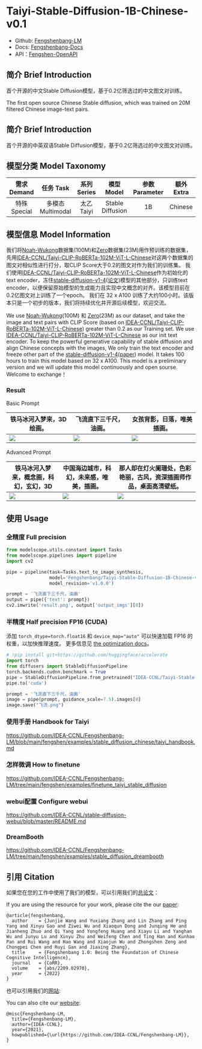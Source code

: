 
# Taiyi-Stable-Diffusion-1B-Chinese-v0.1

- Github: [Fengshenbang-LM](https://github.com/IDEA-CCNL/Fengshenbang-LM)
- Docs: [Fengshenbang-Docs](https://fengshenbang-doc.readthedocs.io/)
- API：[Fengshen-OpenAPI](https://fengshenbang-lm.com/open-api)

## 简介 Brief Introduction

首个开源的中文Stable Diffusion模型，基于0.2亿筛选过的中文图文对训练。

The first open source Chinese Stable diffusion, which was trained on 20M filtered Chinese image-text pairs.


## 简介 Brief Introduction

首个开源的中英双语Stable Diffusion模型，基于0.2亿筛选过的中文图文对训练。

## 模型分类 Model Taxonomy

|  需求 Demand  | 任务 Task       | 系列 Series      | 模型 Model    | 参数 Parameter | 额外 Extra |
|  :----:  | :----:  | :----:  | :----:  | :----:  | :----:  |
| 特殊 Special | 多模态 Multimodal | 太乙 Taiyi | Stable Diffusion |    1B    |     Chinese     |

## 模型信息 Model Information

我们将[Noah-Wukong](https://wukong-dataset.github.io/wukong-dataset/)数据集(100M)和[Zero](https://zero.so.com/)数据集(23M)用作预训练的数据集，先用[IDEA-CCNL/Taiyi-CLIP-RoBERTa-102M-ViT-L-Chinese](https://huggingface.co/IDEA-CCNL/Taiyi-CLIP-RoBERTa-102M-ViT-L-Chinese)对这两个数据集的图文对相似性进行打分，取CLIP Score大于0.2的图文对作为我们的训练集。 我们使用[IDEA-CCNL/Taiyi-CLIP-RoBERTa-102M-ViT-L-Chinese](https://huggingface.co/IDEA-CCNL/Taiyi-CLIP-RoBERTa-102M-ViT-L-Chinese)作为初始化的text encoder，冻住[stable-diffusion-v1-4](https://huggingface.co/CompVis/stable-diffusion-v1-4)([论文](https://arxiv.org/abs/2112.10752))模型的其他部分，只训练text encoder，以便保留原始模型的生成能力且实现中文概念的对齐。该模型目前在0.2亿图文对上训练了一个epoch。 我们在 32 x A100 训练了大约100小时。该版本只是一个初步的版本，我们将持续优化并开源后续模型，欢迎交流。

We use [Noah-Wukong](https://wukong-dataset.github.io/wukong-dataset/)(100M) 和 [Zero](https://zero.so.com/)(23M) as our dataset, and take the image and text pairs with CLIP Score (based on [IDEA-CCNL/Taiyi-CLIP-RoBERTa-102M-ViT-L-Chinese](https://huggingface.co/IDEA-CCNL/Taiyi-CLIP-RoBERTa-102M-ViT-L-Chinese)) greater than 0.2 as our Training set. We use [IDEA-CCNL/Taiyi-CLIP-RoBERTa-102M-ViT-L-Chinese](https://huggingface.co/IDEA-CCNL/Taiyi-CLIP-RoBERTa-102M-ViT-L-Chinese) as our init text encoder. To keep the powerful generative capability of stable diffusion and align Chinese concepts with the images, We only train the text encoder and freeze other part of the [stable-diffusion-v1-4](https://huggingface.co/CompVis/stable-diffusion-v1-4)([paper](https://arxiv.org/abs/2112.10752)) model. It takes 100 hours to train this model based on 32 x A100. This model is a preliminary version and we will update this model continuously and open sourse. Welcome to exchange！

### Result
Basic Prompt

|  铁马冰河入梦来，3D绘画。   |  飞流直下三千尺，油画。 | 女孩背影，日落，唯美插画。  |
|  ----  | ----  | ----  |
| ![](result_examples/tiema.png)  | ![](result_examples/feiliu.png)  | ![](result_examples/nvhai.jpg) |

Advanced Prompt

| 铁马冰河入梦来，概念画，科幻，玄幻，3D  | 中国海边城市，科幻，未来感，唯美，插画。 | 那人却在灯火阑珊处，色彩艳丽，古风，资深插画师作品，桌面高清壁纸。 |
|  ----  | ----  | ----  |
| ![](result_examples/tiema2.jpg)  | ![](result_examples/chengshi.jpg) | ![](result_examples/naren.jpg) |


## 使用 Usage

### 全精度 Full precision

```py
from modelscope.utils.constant import Tasks
from modelscope.pipelines import pipeline
import cv2

pipe = pipeline(task=Tasks.text_to_image_synthesis, 
                model='Fengshenbang/Taiyi-Stable-Diffusion-1B-Chinese-v0.1',
                model_revision='v1.0.0')

prompt = '飞流直下三千尺，油画'
output = pipe({'text': prompt})
cv2.imwrite('result.png', output['output_imgs'][0])

```


### 半精度 Half precision FP16 (CUDA)

添加 `torch_dtype=torch.float16` 和 `device_map="auto"` 可以快速加载 FP16 的权重，以加快推理速度。
更多信息见 [the optimization docs](https://huggingface.co/docs/diffusers/main/en/optimization/fp16#half-precision-weights)。

```py
# !pip install git+https://github.com/huggingface/accelerate
import torch
from diffusers import StableDiffusionPipeline
torch.backends.cudnn.benchmark = True
pipe = StableDiffusionPipeline.from_pretrained("IDEA-CCNL/Taiyi-Stable-Diffusion-1B-Chinese-v0.1", torch_dtype=torch.float16)
pipe.to('cuda')

prompt = '飞流直下三千尺，油画'
image = pipe(prompt, guidance_scale=7.5).images[0]  
image.save("飞流.png")
```

### 使用手册 Handbook for Taiyi

https://github.com/IDEA-CCNL/Fengshenbang-LM/blob/main/fengshen/examples/stable_diffusion_chinese/taiyi_handbook.md

### 怎样微调 How to finetune

https://github.com/IDEA-CCNL/Fengshenbang-LM/tree/main/fengshen/examples/finetune_taiyi_stable_diffusion

### webui配置 Configure webui

https://github.com/IDEA-CCNL/stable-diffusion-webui/blob/master/README.md

### DreamBooth

https://github.com/IDEA-CCNL/Fengshenbang-LM/tree/main/fengshen/examples/stable_diffusion_dreambooth

## 引用 Citation

如果您在您的工作中使用了我们的模型，可以引用我们的[总论文](https://arxiv.org/abs/2209.02970)：

If you are using the resource for your work, please cite the our [paper](https://arxiv.org/abs/2209.02970):

```text
@article{fengshenbang,
  author    = {Junjie Wang and Yuxiang Zhang and Lin Zhang and Ping Yang and Xinyu Gao and Ziwei Wu and Xiaoqun Dong and Junqing He and Jianheng Zhuo and Qi Yang and Yongfeng Huang and Xiayu Li and Yanghan Wu and Junyu Lu and Xinyu Zhu and Weifeng Chen and Ting Han and Kunhao Pan and Rui Wang and Hao Wang and Xiaojun Wu and Zhongshen Zeng and Chongpei Chen and Ruyi Gan and Jiaxing Zhang},
  title     = {Fengshenbang 1.0: Being the Foundation of Chinese Cognitive Intelligence},
  journal   = {CoRR},
  volume    = {abs/2209.02970},
  year      = {2022}
}
```

也可以引用我们的[网站](https://github.com/IDEA-CCNL/Fengshenbang-LM/):

You can also cite our [website](https://github.com/IDEA-CCNL/Fengshenbang-LM/):

```text
@misc{Fengshenbang-LM,
  title={Fengshenbang-LM},
  author={IDEA-CCNL},
  year={2021},
  howpublished={\url{https://github.com/IDEA-CCNL/Fengshenbang-LM}},
}
```

